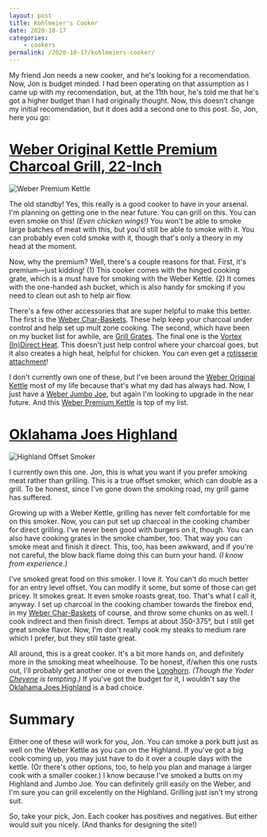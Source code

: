 ```yaml
---
layout: post
title: Kohlmeier's Cooker
date: 2020-10-17
categories:
    - cookers
permalink: /2020-10-17/kohlmeiers-cooker/
---
```


My friend Jon needs a new cooker, and he's looking for a recomendation. Now, Jon is budget minded. I had been operating on that assumption as I came up with my recomendation, but, at the 11th hour, he's told me that he's got a higher budget than I had originally thought. Now, this doesn't change my initial recomendation, but it does add a second one to this post. So, Jon, here you go:

<!-- excerpt -->

# [Weber Original Kettle Premium Charcoal Grill, 22-Inch](https://amzn.to/351IliQ)
![Weber Premium Kettle](https://product-images.weber.com/Grill-Images/Charcoal/14401001AC_REV.png?auto=compress,format&fit=fill&h=950&w=1000&trim=color&trimtol=10&bg=0FFF&pad=50)

The old standby! Yes, this really is a good cooker to have in your arsenal. I'm planning on getting one in the near future. You can grill on this. You can even smoke on this! _(Even chicken wings!)_ You won't be able to smoke large batches of meat with this, but you'd still be able to smoke with it. You can probably even cold smoke with it, though that's only a theory in my head at the moment.

Now, why the premium? Well, there's a couple reasons for that. First, it's premium—just kidding! (1) This cooker comes with the hinged cooking grate, which is a must have for smoking with the Weber Kettle. (2) It comes with the one-handed ash  bucket, which is also handy for smoking if you need to clean out ash to help air flow.

There's a few other accessories that are super helpful to make this better. The first is the [Weber Char-Baskets](https://amzn.to/37kVPcn). These help keep your charcoal under control and help set up mult zone cooking. The second, which have been on my bucket list for awhile, are [Grill Grates](https://amzn.to/3jbT8vY). The final one is the [Vortex (In)Direct Heat](https://amzn.to/2Thllat). This doesn't just help control where your charcoal goes, but it also creates a high heat, helpful for chicken. You can even get a [rotisserie attachment](https://amzn.to/3o4mlwv)!

I don't currently own one of these, but I've been around the [Weber Original Kettle](https://amzn.to/31kob2F) most of my life because that's what my dad has always had. Now, I just have a [Weber Jumbo Joe](https://amzn.to/3lWPmbD), but again I'm looking to upgrade in the near future. And this [Weber Premium Kettle](https://amzn.to/351IliQ) is top of my list.

# [Oklahama Joes Highland](https://www.lowes.com/pd/Oklahoma-Joe-s-Highland-879-sq-in-Black-Charcoal-Horizontal-Smoker/50329703)

![Highland Offset Smoker](https://www.oklahomajoes.com/media/catalog/product/cache/ade67a2a5fb1e95775b8850c7ff18d43/7/4/7473070a7cb7e917ff0de9c0917906249eec4142_2.png)

I currently own this one. Jon, this is what you want if you prefer smoking meat rather than grilling. This is a true offset smoker, which can double as a grill. To be honest, since I've gone down the smoking road, my grill game has suffered. 

Growing up with a Weber Kettle, grilling has never felt comfortable for me on this smoker. Now, you can put set up charcoal in the cooking chamber for direct grilling. I've never been good with burgers on it, though. You can also have cooking grates in the smoke chamber, too. That way you can smoke meat and finish it direct. This, too, has been awkward, and if you're not careful, the blow back flame doing this can burn your hand. _(I know from experience.)_

I've smoked great food on this smoker. I love it. You can't do much better for an entry level offset. You can modify it some, but some of those can get pricey. It smokes great. It even smoke roasts great, too. That's what I call it, anyway. I set up charcoal in the cooking chamber towards the firebox end, in my [Weber Char-Baskets](https://amzn.to/37kVPcn) of course, and throw some chunks on as well. I cook indirect and then finish direct. Temps at about 350-375°, but I still get great smoke flavor. Now, I'm don't really cook my steaks to medium rare which I prefer, but they still taste great.

All around, this is a great cooker. It's a bit more hands on, and definitely more in the smoking meat wheelhouse. To be honest, if/when this one rusts out, I'll probably get another one or even the [Longhorn](https://www.oklahomajoes.com/longhorn-offset-smoker). _(Though the Yoder [Cheyene](https://www.yodersmokers.com/backyard/the-cheyenne) is tempting.)_ If you've got the budget for it, I wouldn't say the [Oklahama Joes Highland](https://www.lowes.com/pd/Oklahoma-Joe-s-Highland-879-sq-in-Black-Charcoal-Horizontal-Smoker/50329703) is a bad choice.

# Summary

Either one of these will work for you, Jon. You can smoke a pork butt just as well on the Weber Kettle as you can on the Highland. If you've got a big cook coming up, you may just have to do it over a couple days with the kettle. (Or there's other options, too, to help you plan and manage a larger cook with a smaller cooker.) I know because I've smoked a butts on my Highland and Jumbo Joe. You can definitely grill easily on the Weber, and I'm sure you can grill excelently on the Highland. Grilling just isn't my strong suit.

So, take your pick, Jon. Each cooker has positives and negatives. But either would suit you nicely. (And thanks for designing the site!)